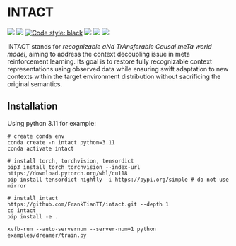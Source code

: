 # INTACT

<a href="https://github.com/FrankTianTT/causal-meta"><img src="https://github.com/FrankTianTT/causal-meta/actions/workflows/ci.yml/badge.svg"></a>
<a href="https://app.codecov.io/github/FrankTianTT/intact"><img src="https://codecov.io/github/FrankTianTT/intact/branch/main/graph/badge.svg"></a>
<a href="https://github.com/psf/black"><img alt="Code style: black" src="https://img.shields.io/badge/code%20style-black-000000.svg"></a>
<a href="https://github.com/FrankTianTT/causal-meta/blob/main/LICENSE"><img src="https://img.shields.io/badge/license-MIT-blue.svg"></a>
<a href="https://pre-commit.com/"><img src="https://img.shields.io/badge/pre--commit-enabled-brightgreen?logo=pre-commit&logoColor=white"></a>
<a href="https://www.python.org/downloads/release/python-311/"><img src="https://img.shields.io/badge/python-3.11-brightgreen"></a>

INTACT stands for *recognizable aNd TrAnsferable Causal meTa world model*, aiming to address the context decoupling issue in meta reinforcement learning. Its goal is to restore fully recognizable context representations using observed data while ensuring swift adaptation to new contexts within the target environment distribution without sacrificing the original semantics.

## Installation

Using python 3.11 for example:
```shell
# create conda env
conda create -n intact python=3.11
conda activate intact

# install torch, torchvision, tensordict
pip3 install torch torchvision --index-url https://download.pytorch.org/whl/cu118
pip install tensordict-nightly -i https://pypi.org/simple # do not use mirror

# install intact
https://github.com/FrankTianTT/intact.git --depth 1
cd intact
pip install -e .
```

```shell
xvfb-run --auto-servernum --server-num=1 python examples/dreamer/train.py
```
